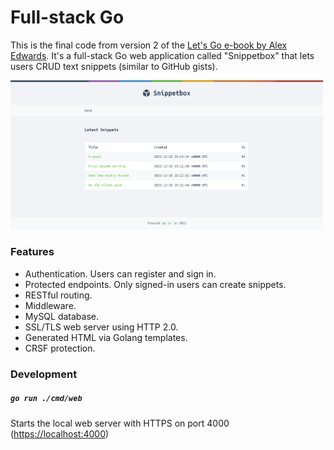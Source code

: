 # Full-stack Go

This is the final code from version 2 of the [Let's Go e-book by Alex Edwards](https://lets-go.alexedwards.net/). It's a full-stack Go web application called "Snippetbox" that lets users CRUD text snippets (similar to GitHub gists).

<img width="500" src="./lets-go-screenshot.png" />

### Features

- Authentication. Users can register and sign in.
- Protected endpoints. Only signed-in users can create snippets.
- RESTful routing.
- Middleware.
- MySQL database.
- SSL/TLS web server using HTTP 2.0.
- Generated HTML via Golang templates.
- CRSF protection.

### Development

##### `go run ./cmd/web`

Starts the local web server with HTTPS on port 4000 ([https://localhost:4000](https://localhost:4000))